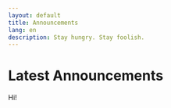 ```yaml
---
layout: default
title: Announcements
lang: en
description: Stay hungry. Stay foolish.
---
```




# Latest Announcements

Hi!

